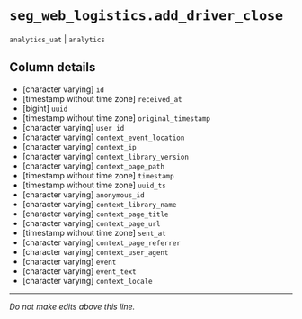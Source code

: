 # `seg_web_logistics.add_driver_close`
`analytics_uat` | `analytics`

## Column details
* [character varying] `id`
* [timestamp without time zone] `received_at`
* [bigint]    `uuid`
* [timestamp without time zone] `original_timestamp`
* [character varying] `user_id`
* [character varying] `context_event_location`
* [character varying] `context_ip`
* [character varying] `context_library_version`
* [character varying] `context_page_path`
* [timestamp without time zone] `timestamp`
* [timestamp without time zone] `uuid_ts`
* [character varying] `anonymous_id`
* [character varying] `context_library_name`
* [character varying] `context_page_title`
* [character varying] `context_page_url`
* [timestamp without time zone] `sent_at`
* [character varying] `context_page_referrer`
* [character varying] `context_user_agent`
* [character varying] `event`
* [character varying] `event_text`
* [character varying] `context_locale`

-------------------------------------------------------------------------------
*Do not make edits above this line.*
